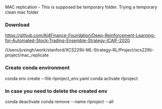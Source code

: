 MAC replication - This is supposed be temporary folder. Trying a temporary
clean mac folder

### Download
https://github.com/AI4Finance-Foundation/Deep-Reinforcement-Learning-for-Automated-Stock-Trading-Ensemble-Strategy-ICAIF-2020

/Users/jvsingh/work/stanford/XCS229ii-ML-Strategy-RL/Project/xcs229ii-project/mac_replicate

### Create conda environment
conda env create --file rlproject_env.yaml
conda activate rlproject

### In case you need to delete the created env
conda deactivate
conda remove --name rlproject --all
